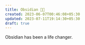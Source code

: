 ```yaml
---
title: Obsidian 🤘🏼
created: 2023-06-07T00:46:08+05:30
updated: 2023-07-11T19:14:30+05:30
draft: true
---
```


Obsidian has been a life changer. 
